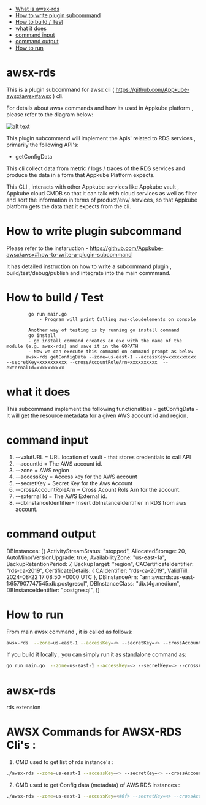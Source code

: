 - [What is awsx-rds](#awsx-rds)
- [How to write plugin subcommand](#how-to-write-plugin-subcommand)
- [How to build / Test](#how-to-build--test)
- [what it does ](#what-it-does)
- [command input](#command-input)
- [command output](#command-output)
- [How to run ](#how-to-run)

# awsx-rds

This is a plugin subcommand for awsx cli ( https://github.com/Appkube-awsx/awsx#awsx ) cli.

For details about awsx commands and how its used in Appkube platform , please refer to the diagram below:

![alt text](https://raw.githubusercontent.com/AppkubeCloud/appkube-architectures/main/LayeredArchitecture-phase2.svg)

This plugin subcommand will implement the Apis' related to RDS services , primarily the following API's:

- getConfigData

This cli collect data from metric / logs / traces of the RDS services and produce the data in a form that Appkube Platform expects.

This CLI , interacts with other Appkube services like Appkube vault , Appkube cloud CMDB so that it can talk with cloud services as
well as filter and sort the information in terms of product/env/ services, so that Appkube platform gets the data that it expects from the cli.

# How to write plugin subcommand

Please refer to the instaruction -
https://github.com/Appkube-awsx/awsx#how-to-write-a-plugin-subcommand

It has detailed instruction on how to write a subcommand plugin , build/test/debug/publish and integrate into the main commmand.

# How to build / Test

            go run main.go
                - Program will print Calling aws-cloudelements on console

            Another way of testing is by running go install command
            go install
            - go install command creates an exe with the name of the module (e.g. awsx-rds) and save it in the GOPATH
            - Now we can execute this command on command prompt as below
           awsx-rds getConfigData --zone=us-east-1 --accessKey=xxxxxxxxxx --secretKey=xxxxxxxxxx --crossAccountRoleArn=xxxxxxxxxx  --externalId=xxxxxxxxxx

# what it does

This subcommand implement the following functionalities -
getConfigData - It will get the resource metadata for a given AWS account id and region.

# command input

1. --valutURL = URL location of vault - that stores credentials to call API
2. --acountId = The AWS account id.
3. --zone = AWS region
4. --accessKey = Access key for the AWS account
5. --secretKey = Secret Key for the Aws Account
6. --crossAccountRoleArn = Cross Acount Rols Arn for the account.
7. --external Id = The AWS External id.
8. --dbInstanceIdentifier= Insert dbInstanceIdentifier in RDS from aws account.

# command output

DBInstances: [{
ActivityStreamStatus: "stopped",
AllocatedStorage: 20,
AutoMinorVersionUpgrade: true,
AvailabilityZone: "us-east-1a",
BackupRetentionPeriod: 7,
BackupTarget: "region",
CACertificateIdentifier: "rds-ca-2019",
CertificateDetails: {
CAIdentifier: "rds-ca-2019",
ValidTill: 2024-08-22 17:08:50 +0000 UTC
},
DBInstanceArn: "arn:aws:rds:us-east-1:657907747545:db:postgresql",
DBInstanceClass: "db.t4g.medium",
DBInstanceIdentifier: "postgresql",
}]

# How to run

From main awsx command , it is called as follows:

```bash
awsx-rds  --zone=us-east-1 --accessKey=<> --secretKey=<> --crossAccountRoleArn=<>  --externalId=<>
```

If you build it locally , you can simply run it as standalone command as:

```bash
go run main.go  --zone=us-east-1 --accessKey=<> --secretKey=<> --crossAccountRoleArn=<> --externalId=<>
```

# awsx-rds

rds extension

# AWSX Commands for AWSX-RDS Cli's :

1. CMD used to get list of rds instance's :

```bash
./awsx-rds --zone=us-east-1 --accessKey=<> --secretKey=<> --crossAccountRoleArn=<> --externalId=<>
```

2. CMD used to get Config data (metadata) of AWS RDS instances :

```bash
./awsx-rds --zone=us-east-1 --accessKey=<#6f> --secretKey=<> --crossAccountRoleArn=<> --externalId=<> getConfigData --dbInstanceIdentifier=<>
```
